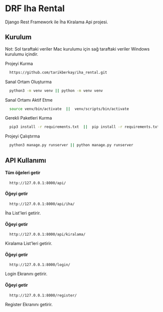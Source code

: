 
# DRF Iha Rental

Django Rest Framework ile İha Kiralama Api projesi.




## Kurulum

Not: Sol taraftaki veriler Mac kurulumu için sağ taraftaki veriler Windows kurulumu içindir.

Projeyi Kurma  

```bash
  https://github.com/tarikberkay/iha_rental.git
```

Sanal Ortam Oluşturma
```bash
  python3 -m venv venv || python -m venv venv
```

Sanal Ortamı Aktif Etme
```bash
  source venv/bin/activate  ||  venv/scripts/bin/activate
```

Gerekli Paketleri Kurma
```bash
  pip3 install -r requirements.txt  ||  pip install -r requirements.txt
```


Projeyi Çalıştırma
```bash
  python3 manage.py runserver || python manage.py runserver
```

  
## API Kullanımı

#### Tüm öğeleri getir

```http
  http://127.0.0.1:8000/api/
```





#### Öğeyi getir

```http
  http://127.0.0.1:8000/api/iha/
```
İha List'leri getirir.




#### Öğeyi getir

```http
  http://127.0.0.1:8000/api/kiralama/
```
Kiralama List'leri getirir.



#### Öğeyi getir

```http
  http://127.0.0.1:8000/login/
```
Login Ekranını getirir.



#### Öğeyi getir

```http
  http://127.0.0.1:8000/register/
```

Register Ekranını getirir.



  
